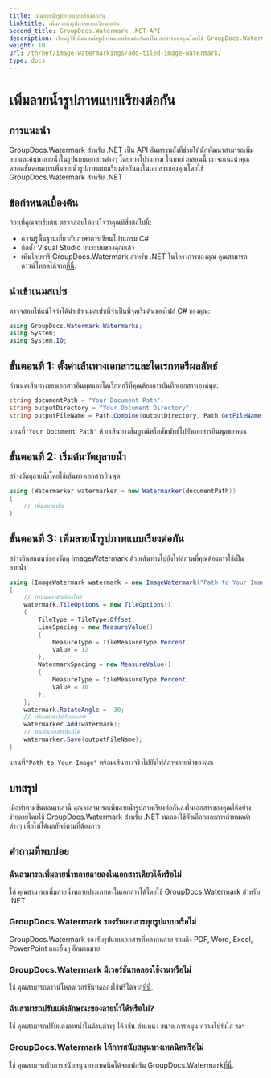 ```yaml
---
title: เพิ่มลายน้ำรูปภาพแบบเรียงต่อกัน
linktitle: เพิ่มลายน้ำรูปภาพแบบเรียงต่อกัน
second_title: GroupDocs.Watermark .NET API
description: เรียนรู้วิธีเพิ่มลายน้ำรูปภาพแบบเรียงต่อกันลงในเอกสารของคุณโดยใช้ GroupDocs.Watermark สำหรับ .NET ง่าย มีประสิทธิภาพ และปรับแต่งได้
weight: 10
url: /th/net/image-watermarkings/add-tiled-image-watermark/
type: docs
---
```

# เพิ่มลายน้ำรูปภาพแบบเรียงต่อกัน

## การแนะนำ
GroupDocs.Watermark สำหรับ .NET เป็น API อันทรงพลังที่ช่วยให้นักพัฒนาสามารถเพิ่ม ลบ และค้นหาลายน้ำในรูปแบบเอกสารต่างๆ โดยทางโปรแกรม ในบทช่วยสอนนี้ เราจะแนะนำคุณตลอดขั้นตอนการเพิ่มลายน้ำรูปภาพแบบเรียงต่อกันลงในเอกสารของคุณโดยใช้ GroupDocs.Watermark สำหรับ .NET
## ข้อกำหนดเบื้องต้น
ก่อนที่คุณจะเริ่มต้น ตรวจสอบให้แน่ใจว่าคุณมีสิ่งต่อไปนี้:
- ความรู้พื้นฐานเกี่ยวกับภาษาการเขียนโปรแกรม C#
- ติดตั้ง Visual Studio บนระบบของคุณแล้ว
- เพิ่มไลบรารี GroupDocs.Watermark สำหรับ .NET ในโครงการของคุณ คุณสามารถดาวน์โหลดได้จาก[ที่นี่](https://releases.groupdocs.com/Watermark/net/).

## นำเข้าเนมสเปซ
ตรวจสอบให้แน่ใจว่าได้นำเข้าเนมสเปซที่จำเป็นที่จุดเริ่มต้นของไฟล์ C# ของคุณ:
```csharp
using GroupDocs.Watermark.Watermarks;
using System;
using System.IO;
```
## ขั้นตอนที่ 1: ตั้งค่าเส้นทางเอกสารและไดเรกทอรีผลลัพธ์
กำหนดเส้นทางของเอกสารอินพุตและไดเร็กทอรีที่คุณต้องการบันทึกเอกสารเอาต์พุต:
```csharp
string documentPath = "Your Document Path";
string outputDirectory = "Your Document Directory";
string outputFileName = Path.Combine(outputDirectory, Path.GetFileName(documentPath));
```
 แทนที่`"Your Document Path"` ด้วยเส้นทางสัมบูรณ์หรือสัมพัทธ์ไปยังเอกสารอินพุตของคุณ
## ขั้นตอนที่ 2: เริ่มต้นวัตถุลายน้ำ
สร้างวัตถุลายน้ำโดยใช้เส้นทางเอกสารอินพุต:
```csharp
using (Watermarker watermarker = new Watermarker(documentPath))
{
    // เพิ่มลายน้ำที่นี่
}
```
## ขั้นตอนที่ 3: เพิ่มลายน้ำรูปภาพแบบเรียงต่อกัน
สร้างอินสแตนซ์ของวัตถุ ImageWatermark ด้วยเส้นทางไปยังไฟล์ภาพที่คุณต้องการใช้เป็นลายน้ำ:
```csharp
using (ImageWatermark watermark = new ImageWatermark("Path to Your Image"))
{
    // กำหนดค่าตัวเลือกไทล์
    watermark.TileOptions = new TileOptions()
    {
        TileType = TileType.Offset,
        LineSpacing = new MeasureValue()
        {
            MeasureType = TileMeasureType.Percent,
            Value = 12
        },
        WatermarkSpacing = new MeasureValue()
        {
            MeasureType = TileMeasureType.Percent,
            Value = 10
        },
    };
    watermark.RotateAngle = -30;
    // เพิ่มลายน้ำให้กับเอกสาร
    watermarker.Add(watermark);
    // บันทึกเอกสารที่แก้ไข
    watermarker.Save(outputFileName);
}
```
 แทนที่`"Path to Your Image"` พร้อมเส้นทางจริงไปยังไฟล์ภาพลายน้ำของคุณ

## บทสรุป
เมื่อทำตามขั้นตอนเหล่านี้ คุณจะสามารถเพิ่มลายน้ำรูปภาพเรียงต่อกันลงในเอกสารของคุณได้อย่างง่ายดายโดยใช้ GroupDocs.Watermark สำหรับ .NET ทดลองใช้ตัวเลือกและการกำหนดค่าต่างๆ เพื่อให้ได้ผลลัพธ์ตามที่ต้องการ
## คำถามที่พบบ่อย
### ฉันสามารถเพิ่มลายน้ำหลายลายลงในเอกสารเดียวได้หรือไม่
ได้ คุณสามารถเพิ่มลายน้ำหลายประเภทลงในเอกสารได้โดยใช้ GroupDocs.Watermark สำหรับ .NET
### GroupDocs.Watermark รองรับเอกสารทุกรูปแบบหรือไม่
GroupDocs.Watermark รองรับรูปแบบเอกสารที่หลากหลาย รวมถึง PDF, Word, Excel, PowerPoint และอื่นๆ อีกมากมาย
### GroupDocs.Watermark มีเวอร์ชันทดลองใช้งานหรือไม่
 ใช่ คุณสามารถดาวน์โหลดเวอร์ชันทดลองใช้ฟรีได้จาก[ที่นี่](https://releases.groupdocs.com/).
### ฉันสามารถปรับแต่งลักษณะของลายน้ำได้หรือไม่?
ใช่ คุณสามารถปรับแต่งลายน้ำในด้านต่างๆ ได้ เช่น ตำแหน่ง ขนาด การหมุน ความโปร่งใส ฯลฯ
### GroupDocs.Watermark ให้การสนับสนุนทางเทคนิคหรือไม่
 ใช่ คุณสามารถรับการสนับสนุนทางเทคนิคได้จากฟอรัม GroupDocs.Watermark[ที่นี่](https://forum.groupdocs.com/c/watermark/19).